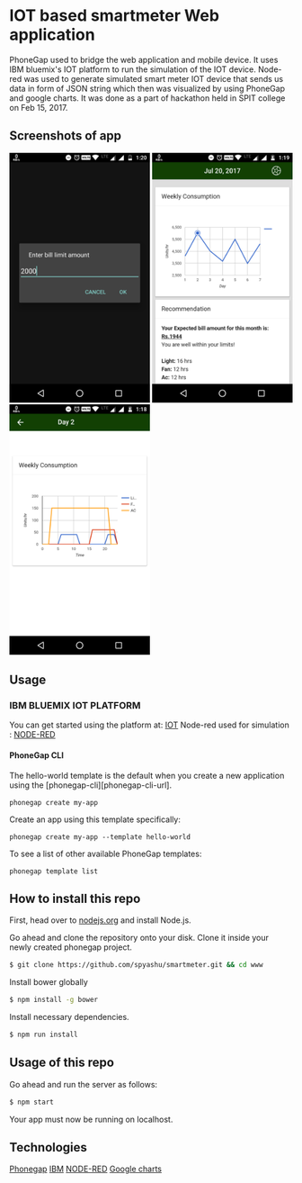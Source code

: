 # IOT based smartmeter Web application

PhoneGap used to bridge the web application and mobile device. It uses IBM bluemix's IOT platform to run the simulation of the IOT device. Node-red was used to generate simulated smart meter IOT device that sends us data in form of JSON string which then was visualized by using PhoneGap and google charts. It was done as a part of hackathon held in SPIT college on Feb 15, 2017.


## Screenshots of app
<img src="./ss1.png?" width="250"> <img src="./ss2.png?" width="250"> <img src="./ss3.png?" width="250">

## Usage
### IBM BLUEMIX IOT PLATFORM
You can get started using the platform at: <a href="https://www.ibm.com/cloud-computing/bluemix/internet-of-things" >IOT</a>
Node-red used for simulation : <a href="https://console.bluemix.net/docs/services/IoT/nodereddevice_sample.html#creating-and-connecting-a-node-red-device-simulator">NODE-RED</a>

#### PhoneGap CLI

The hello-world template is the default when you create a new application using the [phonegap-cli][phonegap-cli-url].

    phonegap create my-app

Create an app using this template specifically:

    phonegap create my-app --template hello-world

To see a list of other available PhoneGap templates:

    phonegap template list

## How to install this repo
First, head over to <a href="https://nodejs.org/">nodejs.org</a> and install Node.js.<br />

Go ahead and clone the repository onto your disk. Clone it inside your newly created phonegap project.<br />

```sh
$ git clone https://github.com/spyashu/smartmeter.git && cd www
```

Install bower globally

```sh
$ npm install -g bower
```

Install necessary dependencies.

```sh
$ npm run install
```

## Usage of this repo
Go ahead and run the server as follows:

```sh
$ npm start
```

Your app must now be running on localhost.

## Technologies
<a href="https://phonegap.com/">Phonegap</a>
<a href="https://www.ibm.com/cloud-computing/bluemix/internet-of-things">IBM</a>
<a href="https://console.bluemix.net/docs/services/IoT/nodereddevice_sample.html#creating-and-connecting-a-node-red-device-simulator">NODE-RED</a>
<a href="https://developers.google.com/chart/">Google charts</a>

